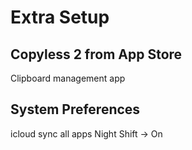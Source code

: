 # Extra Setup

## Copyless 2 from App Store
Clipboard management app

## System Preferences
icloud sync all apps
Night Shift -> On